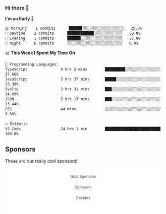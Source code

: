 ### Hi there 👋

<!--
**alexanderniebuhr/alexanderniebuhr** is a ✨ _special_ ✨ repository because its `README.md` (this file) appears on your GitHub profile.

Here are some ideas to get you started:

- 🔭 I’m currently working on ...
- 🌱 I’m currently learning ...
- 👯 I’m looking to collaborate on ...
- 🤔 I’m looking for help with ...
- 💬 Ask me about ...
- 📫 How to reach me: ...
- 😄 Pronouns: ...
- ⚡ Fun fact: ...
-->

<!--START_SECTION:waka-->
**I'm an Early 🐤** 

```text
🌞 Morning    1 commits      ██████░░░░░░░░░░░░░░░░░░░   25.0% 
🌆 Daytime    2 commits      ████████████░░░░░░░░░░░░░   50.0% 
🌃 Evening    1 commits      ██████░░░░░░░░░░░░░░░░░░░   25.0% 
🌙 Night      0 commits      ░░░░░░░░░░░░░░░░░░░░░░░░░   0.0%

```


📊 **This Week I Spent My Time On** 

```text
💬 Programming Languages: 
TypeScript               9 hrs 2 mins        █████████░░░░░░░░░░░░░░░░   37.66% 
JavaScript               5 hrs 37 mins       █████░░░░░░░░░░░░░░░░░░░░   23.38% 
Svelte                   3 hrs 31 mins       ███░░░░░░░░░░░░░░░░░░░░░░   14.69% 
JSON                     3 hrs 13 mins       ███░░░░░░░░░░░░░░░░░░░░░░   13.44% 
CSS                      44 mins             ░░░░░░░░░░░░░░░░░░░░░░░░░   3.08%

🔥 Editors: 
VS Code                  24 hrs 1 min        █████████████████████████   100.0%

```


<!--END_SECTION:waka-->

## Sponsors

These are our really cool sponsors!

<!-- sponsors -->

<!-- sponsors -->

<p align="center">
  <a href="https://github.com/sponsors/alexanderniebuhr">
    <img src='./sponsors.svg'/>
  </a>
</p>
